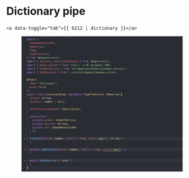 # Dictionary pipe

```
<a data-toggle="tab">{{ 6212 | dictionary }}</a>
```

<figure><img src="../.gitbook/assets/Screen Shot 2022-12-20 at 12.10.37.png" alt=""><figcaption></figcaption></figure>
